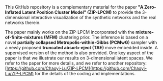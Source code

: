 This GitHub repository is a complementary material for the paper **"A Zero-Inflated Latent Position Cluster Model" (ZIP-LPCM)** to provide the 3-dimensional interactive visualization of the synthetic networks and the real networks therein. 

The paper mainly works on the ZIP-LPCM incorporated with the **mixture-of-finite-mixtures (MFM)** clustering prior.
The inference is based on a novel **partially collapsed Metropolis-within-Gibbs (PCMwG)** sampler with a newly proposed **truncated absorb-eject (TAE)** move embedded inside.
A supervised version of the method is also provided.
One key aspect of the paper is that we illustrate our results on 3-dimensional latent spaces.
We refer to the paper for more details, and we refer to another repository: [https://github.com/Chaoyi-Lu/ZIP-LPCM](https://github.com/Chaoyi-Lu/ZIP-LPCM) for the details of the coding and implementations.




